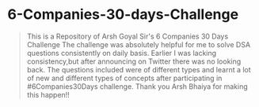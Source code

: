 # 6-Companies-30-days-Challenge
> This is a Repository of Arsh Goyal Sir's 6 Companies 30 Days Challenge
The challenge was absolutely helpful for me to solve DSA questions consistently on daily basis. Earlier I was lacking consistency,but after announcing on Twitter there was no looking back. The questions included were of different types and learnt a lot of new and different types of concepts after participating in #6Companies30Days challenge. Thank you Arsh Bhaiya for making this happen!!
